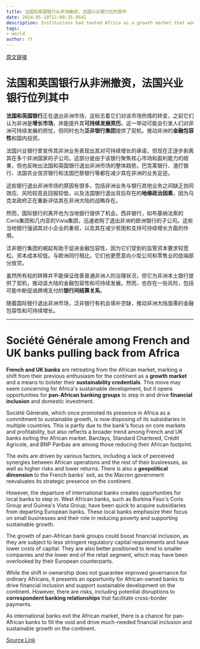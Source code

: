 ```yaml
---
title: 法国和英国银行从非洲撤资，法国兴业银行位列其中
date: 2024-05-10T11:00:35.954Z
description: Institutions had touted Africa as a growth market that would bolster their sustainability credentials
tags: 
- world
author: ft
---
```


[原文链接](https://ft.com/content/1a88afb0-48c5-4a4b-b7ba-bdbc215a86d0)

# **法国和英国银行**从非洲撤资，法国兴业银行位列其中

**法国和英国银行**正在退出非洲市场，这标志着它们对该市场热情的转变，之前它们认为非洲是**增长市场**，并能提升其**可持续发展资历**。这一举动可能会引发人们对非洲可持续发展的担忧，但同时也为**泛非银行集团**提供了契机，推动非洲的**金融包容性**和国内投资。

法国兴业银行曾宣传其非洲业务表现出其对可持续增长的承诺，但现在正逐步剥离其在多个非洲国家的子公司。这部分是由于该银行聚焦核心市场和盈利能力的结果，但也反映出法国和英国银行退出非洲市场的整体趋势。巴克莱银行、渣打银行、法国农业信贷银行和法国巴黎银行等都在减少其在非洲的业务足迹。

这些银行退出非洲市场的原因有很多，包括非洲业务与银行其他业务之间缺乏协同效应、风险较高且回报较低，以及法国银行退出背后存在的**地缘政治因素**，因为马克龙政府正在重新评估其在非洲大陆的战略存在。

然而，国际银行的离开也为当地银行提供了机会。西非银行，如布基纳法索的Coris集团和几内亚的Vista集团，迅速收购了退出非洲的欧洲银行的子公司。这些当地银行强调其对小企业的重视，以及其在减少贫困和支持可持续增长方面的作用。

泛非银行集团的崛起有助于促进金融包容性，因为它们受到的监管资本要求较宽松，资本成本较低。与欧洲同行相比，它们也更愿意向小型公司和零售业的低端部分放贷。

虽然所有权的转移并不能保证改善普通非洲人的治理状况，但它为非洲本土银行提供了契机，推动该大陆的金融包容性和可持续发展。然而，也存在一些风险，包括可能中断促进跨境支付的**银行间结算关系**。

随着国际银行退出非洲市场，泛非银行有机会填补空缺，推动非洲大陆亟需的金融包容性和可持续增长。

---

# Société Générale among French and UK banks pulling back from Africa 

**French and UK banks** are retreating from the African market, marking a shift from their previous enthusiasm for the continent as a **growth market** and a means to bolster their **sustainability credentials**. This move may seem concerning for Africa's sustainable development, but it opens opportunities for **pan-African banking groups** to step in and drive **financial inclusion** and domestic investment. 

Société Générale, which once promoted its presence in Africa as a commitment to sustainable growth, is now disposing of its subsidiaries in multiple countries. This is partly due to the bank's focus on core markets and profitability, but also reflects a broader trend among French and UK banks exiting the African market. Barclays, Standard Chartered, Crédit Agricole, and BNP Paribas are among those reducing their African footprint. 

The exits are driven by various factors, including a lack of perceived synergies between African operations and the rest of their businesses, as well as higher risks and lower returns. There is also a **geopolitical dimension** to the French banks' exit, as the Macron government reevaluates its strategic presence on the continent. 

However, the departure of international banks creates opportunities for local banks to step in. West African banks, such as Burkina Faso's Coris Group and Guinea's Vista Group, have been quick to acquire subsidiaries from departing European banks. These local banks emphasize their focus on small businesses and their role in reducing poverty and supporting sustainable growth. 

The growth of pan-African bank groups could boost financial inclusion, as they are subject to less stringent regulatory capital requirements and have lower costs of capital. They are also better positioned to lend to smaller companies and the lower end of the retail segment, which may have been overlooked by their European counterparts. 

While the shift in ownership does not guarantee improved governance for ordinary Africans, it presents an opportunity for African-owned banks to drive financial inclusion and support sustainable development on the continent. However, there are risks, including potential disruptions to **correspondent banking relationships** that facilitate cross-border payments. 

As international banks exit the African market, there is a chance for pan-African banks to fill the void and drive much-needed financial inclusion and sustainable growth on the continent.

[Source Link](https://ft.com/content/1a88afb0-48c5-4a4b-b7ba-bdbc215a86d0)

